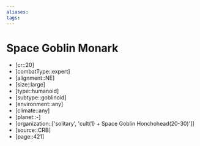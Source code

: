 ```yaml
---
aliases: 
tags: 
---
```


# Space Goblin Monark

- [cr::20]
- [combatType::expert]
- [alignment::NE]
- [size::large]
- [type::humanoid]
- [subtype::goblinoid]
- [environment::any]
- [climate::any]
- [planet::-]
- [organization::['solitary', 'cult(1) + Space Goblin Honchohead(20-30)']]
- [source::CRB]
- [page::421]

